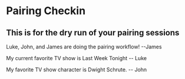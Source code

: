 # Pairing Checkin
## This is for the dry run of your pairing sessions

Luke, John, and James are doing the pairing workflow! --James

My current favorite TV show is Last Week Tonight -- Luke

My favorite TV show character is Dwight Schrute. -- John